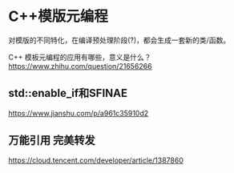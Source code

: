 # C++模版元编程

对模版的不同特化，在编译预处理阶段(?)，都会生成一套新的类/函数。

C++ 模板元编程的应用有哪些，意义是什么？
https://www.zhihu.com/question/21656266

## std::enable_if和SFINAE

https://www.jianshu.com/p/a961c35910d2

## 万能引用 完美转发

https://cloud.tencent.com/developer/article/1387860

